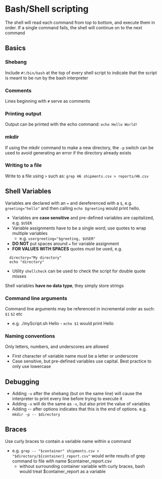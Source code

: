 # Bash/Shell scripting
The shell will read each command from top to bottom, and execute them in order.  If a single command fails, the shell will continue on to the next command

## Basics

### Shebang
Include `#!/bin/bash` at the top of every shell script to indicate that the script is meant to be run by the bash interpreter

### Comments
Lines beginning with `#` serve as comments

### Printing output
Output can be printed with the echo command: `echo Hello World!`

### mkdir
If using the mkdir command to make a new directory, the `-p` switch can be used to avoid generating an error if the directory already exists

### Writing to a file
Write to a file using `>` such as:
`grep H6 shipments.csv > reports/H6.csv`

## Shell Variables
Variables are declared with an `=` and dereferenced with a `$`, e.g. `greeting="hello"` and then calling `echo $greeting` would print hello.
  * Variables are **case sensitive** and pre-defined variables are capitalized, e.g. `$USER` 
  * Variable assignments have to be a single word; use quotes to wrap multiple variables
    * e.g. `usergreeting="$greeting, $USER"`
  *  **DO NOT** put spaces around `=` for variable assignment
  * **FOR VALUES WITH SPACES** quotes *must* be used, e.g.
  ```
    directory="My directory"
    echo "directory"
  ```

  * Utility `shellcheck` can be used to check the script for double quote misses

Shell variables **have no data type**, they simply store strings

### Command line arguments
Command line arguments may be referenced in incremental order as such: `$1` `$2` etc
  * e.g. ./myScript.sh Hello - `echo $1` would print Hello

### Naming conventions
Only letters, numbers, and underscores are allowed 
  * First character of variable name must be a letter or underscore 
  * Case sensitive, but pre-defined variables use capital.  Best practice to only use lowercase

## Debugging
* Adding `-v` after the shebang (but on the same line) will cause the interpreter to print every line before trying to execute it
* Adding `-x` will do the same as `-v`, but also print the value of variables
* Adding -- after options indicates that this is the end of options. e.g. `mkdir -p -- $directory` 

## Braces
Use curly braces to contain a variable name within a command
* e.g. `grep -- "$container" shipments.csv > "$directory/${container}_report.csv"` would write results of grep command to file with name $container_report.csv
  * without surrounding container variable with curly braces, bash would treat $container_report as a variable